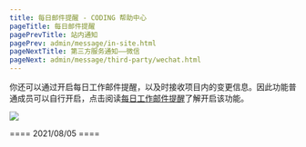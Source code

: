```yaml
---
title: 每日邮件提醒 - CODING 帮助中心
pageTitle: 每日邮件提醒
pagePrevTitle: 站内通知
pagePrev: admin/message/in-site.html
pageNextTitle: 第三方服务通知——微信
pageNext: admin/message/third-party/wechat.html
---
```


你还可以通过开启每日工作邮件提醒，以及时接收项目内的变更信息。因此功能普通成员可以自行开启，点击阅读[每日工作邮件提醒](/docs/project-settings/basic.html#email-reminder)了解开启该功能。

![](https://help-assets.codehub.cn/enterprise/20200417154352.png)

==== 2021/08/05 ====
